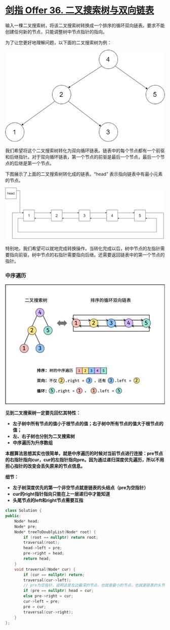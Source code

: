 # [剑指 Offer 36. 二叉搜索树与双向链表](https://leetcode.cn/problems/er-cha-sou-suo-shu-yu-shuang-xiang-lian-biao-lcof/)

输入一棵二叉搜索树，将该二叉搜索树转换成一个排序的循环双向链表。要求不能创建任何新的节点，只能调整树中节点指针的指向。

为了让您更好地理解问题，以下面的二叉搜索树为例：

 

![img](../../Images/7.二叉搜索树与双向链表.assets/bstdlloriginalbst.png)

 

我们希望将这个二叉搜索树转化为双向循环链表。链表中的每个节点都有一个前驱和后继指针。对于双向循环链表，第一个节点的前驱是最后一个节点，最后一个节点的后继是第一个节点。

下图展示了上面的二叉搜索树转化成的链表。“head” 表示指向链表中有最小元素的节点。

 

![img](../../Images/7.二叉搜索树与双向链表.assets/bstdllreturndll.png)

 

特别地，我们希望可以就地完成转换操作。当转化完成以后，树中节点的左指针需要指向前驱，树中节点的右指针需要指向后继。还需要返回链表中的第一个节点的指针。

### 中序遍历

![img](../../Images/7.二叉搜索树与双向链表.assets/1599401091-PKIjds-Picture1.png)

**见到二叉搜索树一定要先回忆其特性：**

- **左子树中所有节点的值小于根节点的值；右子树中所有节点的值大于根节点的值；**
- **左、右子树也分别为二叉搜索树**
- **中序遍历为升序数组**

**本题算法思想其实也很简单，就是中序遍历的时候对当前节点进行连接：pre节点的右指针指向cur，cur的左指针指向pre。因为通过递归深度优先遍历，所以不用担心指针的改变会丢失原来的节点信息。**

**细节：**

- **左子树深度优先的第一个非空节点就是链表的头结点（pre为空指针）**
- **cur的right指针指向只能在上一层递归中才能知道**
- **头尾节点的left和right节点需要互指**

```c++
class Solution {
public:
    Node* head;
    Node* pre;
    Node* treeToDoublyList(Node* root) {
        if (root == nullptr) return root;
        traversal(root);
        head->left = pre;
        pre->right = head;
        return head;
    }
    void traversal(Node* cur) {
        if (cur == nullptr) return;
        traversal(cur->left);
        // pre为空指针，说明这是左边最深的节点，也就是最小的节点，也就是链表的头节点
        if (pre == nullptr) head = cur;
        else pre->right = cur;
        cur->left = pre;
        pre = cur;
        traversal(cur->right);
    }
};
```

